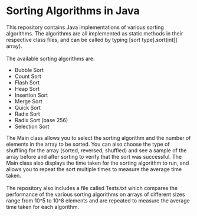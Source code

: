 # Sorting Algorithms in Java

This repository contains Java implementations of various sorting algorithms. The algorithms are all implemented as static methods in their respective class files, and can be called by typing [sort type].sort(int[] array).<br>
<br>
The available sorting algorithms are:
<br>
+ Bubble Sort<br>
+ Count Sort<br>
+ Flash Sort<br>
+ Heap Sort<br>
+ Insertion Sort<br>
+ Merge Sort<br>
+ Quick Sort<br>
+ Radix Sort<br>
+ Radix Sort (base 256)<br>
+ Selection Sort<br>

The Main class allows you to select the sorting algorithm and the number of elements in the array to be sorted. You can also choose the type of shuffling for the array (sorted, reversed, shuffled) and see a sample of the array before and after sorting to verify that the sort was successful. The Main class also displays the time taken for the sorting algorithm to run, and allows you to repeat the sort multiple times to measure the average time taken.<br>
<br>
The repository also includes a file called Tests.txt which compares the performance of the various sorting algorithms on arrays of different sizes range from 10^5 to 10^8 elements and are repeated to measure the average time taken for each algorithm.
